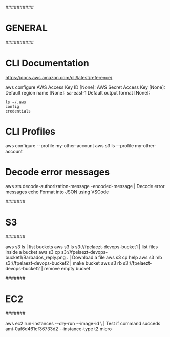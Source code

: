 ##########
# GENERAL
##########

# CLI Documentation
https://docs.aws.amazon.com/cli/latest/reference/

aws configure
    AWS Access Key ID [None]:
    AWS Secret Access Key [None]:
    Default region name [None]: sa-east-1
    Default output format [None]:

    ls ~/.aws
    config
    credentials

# CLI Profiles
aws configure --profile my-other-account
aws s3 ls --profile my-other-account

# Decode error messages
aws sts decode-authorization-message -encoded-message <value>   | Decode error messages
    echo <decode>
    Format into JSON using VSCode



#######
# S3
#######

aws s3 ls                                                       | list buckets
aws s3 ls s3://fpelaezt-devops-bucket1                          | list files inside a bucket
aws s3 cp s3://fpelaezt-devops-bucket1/Barbados_reply.png .     | Download a file
aws s3 cp help
aws s3 mb s3://fpelaezt-devops-bucket2                          | make bucket
aws s3 rb s3://fpelaezt-devops-bucket2                          | remove empty bucket

#######
# EC2
#######

aws ec2 run-instances --dry-run --image-id \                    | Test if command succeds
ami-0af6d461cf36733d2 --instance-type t2.micro